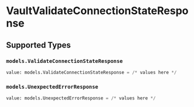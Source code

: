 # VaultValidateConnectionStateResponse


## Supported Types

### `models.ValidateConnectionStateResponse`

```python
value: models.ValidateConnectionStateResponse = /* values here */
```

### `models.UnexpectedErrorResponse`

```python
value: models.UnexpectedErrorResponse = /* values here */
```

